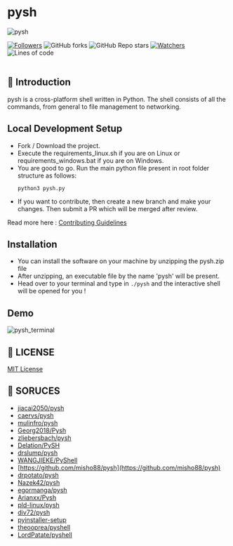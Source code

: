 # pysh

![pysh](https://raw.githubusercontent.com/smv1999/pysh/main/assets/pysh.png?token=AKHIZQNOKDX3DBIRQYVD4P3BZIHQQ)

 [![Followers](https://img.shields.io/github/followers/smv1999?style=for-the-badge)](https://github.com/smv1999?tab=followers)
 ![GitHub forks](https://img.shields.io/github/forks/smv1999/pysh?style=for-the-badge)
 ![GitHub Repo stars](https://img.shields.io/github/stars/smv1999/pysh?style=for-the-badge)
 [![Watchers](https://img.shields.io/github/watchers/smv1999/pysh?style=for-the-badge)](https://github.com/smv1999/pysh/watchers)
 ![Lines of code](https://img.shields.io/tokei/lines/github/smv1999/pysh?style=for-the-badge)
 <br><br>
 
## 📌 Introduction

pysh is a cross-platform shell written in Python. The shell consists of all the commands, from general to file management to networking. 


## Local Development Setup

* Fork / Download the project.
* Execute the requirements_linux.sh if you are on Linux or requirements_windows.bat if you are on Windows.
* You are good to go. Run the main python file present in root folder structure as follows:
  ```
  python3 pysh.py
  ```
* If you want to contribute, then create a new branch and make your changes. Then submit a PR which will be merged after review.

Read more here : [Contributing Guidelines](https://github.com/smv1999/pysh/blob/main/CONTRIBUTING.md)

## Installation

* You can install the software on your machine by unzipping the pysh.zip file
* After unzipping, an executable file by the name 'pysh' will be present. 
* Head over to your terminal and type in ```./pysh``` and the interactive shell will be opened for you !

## Demo

![pysh_terminal](https://raw.githubusercontent.com/smv1999/pysh/main/assets/pysh_terminal.gif)



## 📃 LICENSE 
[MIT License](https://github.com/smv1999/pysh/blob/main/LICENSE)


## 📃 SORUCES
- [jiacai2050/pysh](https://github.com/jiacai2050/pysh)
- [caervs/pysh](https://github.com/caervs/pysh)
- [mulinfro/pysh](https://github.com/mulinfro/pysh)
- [Georg2018/Pysh](https://github.com/Georg2018/Pysh)
- [zliebersbach/pysh](https://github.com/zliebersbach/pysh)
- [Delation/PySH](https://github.com/Delation/PySH)
- [drslump/pysh](https://github.com/drslump/pysh)
- [WANGJIEKE/PyShell](https://github.com/WANGJIEKE/PyShell)
- [https://github.com/misho88/pysh](https://github.com/misho88/pysh)
- [drpotato/pysh](https://github.com/drpotato/pysh)
- [Nazek42/pysh](https://github.com/Nazek42/pysh)
- [egormanga/pysh](https://github.com/egormanga/pysh)
- [Arianxx/Pysh](https://github.com/Arianxx/Pysh)
- [pld-linux/pysh](https://github.com/pld-linux/pysh)
- [div72/pysh](https://github.com/div72/pysh)
- [pyinstaller-setup](https://github.com/NFJones/pyinstaller-setup)
- [theooprea/pyshell](https://github.com/theooprea/pyshell)
- [LordPatate/pyshell](https://github.com/LordPatate/pyshell)